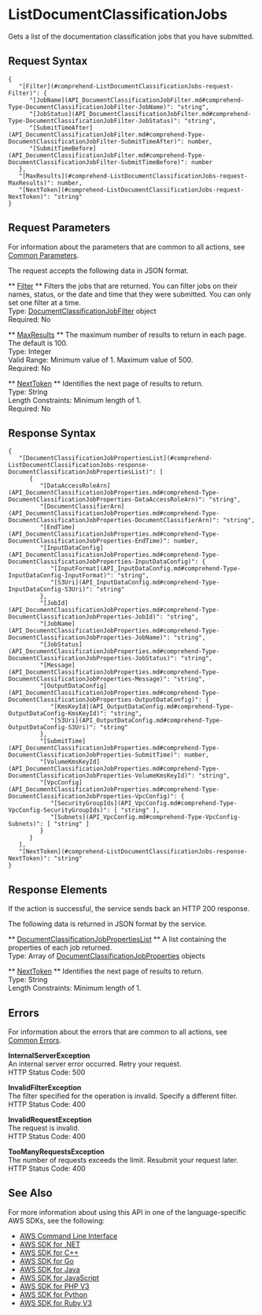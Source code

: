 # ListDocumentClassificationJobs<a name="API_ListDocumentClassificationJobs"></a>

Gets a list of the documentation classification jobs that you have submitted\.

## Request Syntax<a name="API_ListDocumentClassificationJobs_RequestSyntax"></a>

```
{
   "[Filter](#comprehend-ListDocumentClassificationJobs-request-Filter)": { 
      "[JobName](API_DocumentClassificationJobFilter.md#comprehend-Type-DocumentClassificationJobFilter-JobName)": "string",
      "[JobStatus](API_DocumentClassificationJobFilter.md#comprehend-Type-DocumentClassificationJobFilter-JobStatus)": "string",
      "[SubmitTimeAfter](API_DocumentClassificationJobFilter.md#comprehend-Type-DocumentClassificationJobFilter-SubmitTimeAfter)": number,
      "[SubmitTimeBefore](API_DocumentClassificationJobFilter.md#comprehend-Type-DocumentClassificationJobFilter-SubmitTimeBefore)": number
   },
   "[MaxResults](#comprehend-ListDocumentClassificationJobs-request-MaxResults)": number,
   "[NextToken](#comprehend-ListDocumentClassificationJobs-request-NextToken)": "string"
}
```

## Request Parameters<a name="API_ListDocumentClassificationJobs_RequestParameters"></a>

For information about the parameters that are common to all actions, see [Common Parameters](CommonParameters.md)\.

The request accepts the following data in JSON format\.

 ** [Filter](#API_ListDocumentClassificationJobs_RequestSyntax) **   <a name="comprehend-ListDocumentClassificationJobs-request-Filter"></a>
Filters the jobs that are returned\. You can filter jobs on their names, status, or the date and time that they were submitted\. You can only set one filter at a time\.  
Type: [DocumentClassificationJobFilter](API_DocumentClassificationJobFilter.md) object  
Required: No

 ** [MaxResults](#API_ListDocumentClassificationJobs_RequestSyntax) **   <a name="comprehend-ListDocumentClassificationJobs-request-MaxResults"></a>
The maximum number of results to return in each page\. The default is 100\.  
Type: Integer  
Valid Range: Minimum value of 1\. Maximum value of 500\.  
Required: No

 ** [NextToken](#API_ListDocumentClassificationJobs_RequestSyntax) **   <a name="comprehend-ListDocumentClassificationJobs-request-NextToken"></a>
Identifies the next page of results to return\.  
Type: String  
Length Constraints: Minimum length of 1\.  
Required: No

## Response Syntax<a name="API_ListDocumentClassificationJobs_ResponseSyntax"></a>

```
{
   "[DocumentClassificationJobPropertiesList](#comprehend-ListDocumentClassificationJobs-response-DocumentClassificationJobPropertiesList)": [ 
      { 
         "[DataAccessRoleArn](API_DocumentClassificationJobProperties.md#comprehend-Type-DocumentClassificationJobProperties-DataAccessRoleArn)": "string",
         "[DocumentClassifierArn](API_DocumentClassificationJobProperties.md#comprehend-Type-DocumentClassificationJobProperties-DocumentClassifierArn)": "string",
         "[EndTime](API_DocumentClassificationJobProperties.md#comprehend-Type-DocumentClassificationJobProperties-EndTime)": number,
         "[InputDataConfig](API_DocumentClassificationJobProperties.md#comprehend-Type-DocumentClassificationJobProperties-InputDataConfig)": { 
            "[InputFormat](API_InputDataConfig.md#comprehend-Type-InputDataConfig-InputFormat)": "string",
            "[S3Uri](API_InputDataConfig.md#comprehend-Type-InputDataConfig-S3Uri)": "string"
         },
         "[JobId](API_DocumentClassificationJobProperties.md#comprehend-Type-DocumentClassificationJobProperties-JobId)": "string",
         "[JobName](API_DocumentClassificationJobProperties.md#comprehend-Type-DocumentClassificationJobProperties-JobName)": "string",
         "[JobStatus](API_DocumentClassificationJobProperties.md#comprehend-Type-DocumentClassificationJobProperties-JobStatus)": "string",
         "[Message](API_DocumentClassificationJobProperties.md#comprehend-Type-DocumentClassificationJobProperties-Message)": "string",
         "[OutputDataConfig](API_DocumentClassificationJobProperties.md#comprehend-Type-DocumentClassificationJobProperties-OutputDataConfig)": { 
            "[KmsKeyId](API_OutputDataConfig.md#comprehend-Type-OutputDataConfig-KmsKeyId)": "string",
            "[S3Uri](API_OutputDataConfig.md#comprehend-Type-OutputDataConfig-S3Uri)": "string"
         },
         "[SubmitTime](API_DocumentClassificationJobProperties.md#comprehend-Type-DocumentClassificationJobProperties-SubmitTime)": number,
         "[VolumeKmsKeyId](API_DocumentClassificationJobProperties.md#comprehend-Type-DocumentClassificationJobProperties-VolumeKmsKeyId)": "string",
         "[VpcConfig](API_DocumentClassificationJobProperties.md#comprehend-Type-DocumentClassificationJobProperties-VpcConfig)": { 
            "[SecurityGroupIds](API_VpcConfig.md#comprehend-Type-VpcConfig-SecurityGroupIds)": [ "string" ],
            "[Subnets](API_VpcConfig.md#comprehend-Type-VpcConfig-Subnets)": [ "string" ]
         }
      }
   ],
   "[NextToken](#comprehend-ListDocumentClassificationJobs-response-NextToken)": "string"
}
```

## Response Elements<a name="API_ListDocumentClassificationJobs_ResponseElements"></a>

If the action is successful, the service sends back an HTTP 200 response\.

The following data is returned in JSON format by the service\.

 ** [DocumentClassificationJobPropertiesList](#API_ListDocumentClassificationJobs_ResponseSyntax) **   <a name="comprehend-ListDocumentClassificationJobs-response-DocumentClassificationJobPropertiesList"></a>
A list containing the properties of each job returned\.  
Type: Array of [DocumentClassificationJobProperties](API_DocumentClassificationJobProperties.md) objects

 ** [NextToken](#API_ListDocumentClassificationJobs_ResponseSyntax) **   <a name="comprehend-ListDocumentClassificationJobs-response-NextToken"></a>
Identifies the next page of results to return\.  
Type: String  
Length Constraints: Minimum length of 1\.

## Errors<a name="API_ListDocumentClassificationJobs_Errors"></a>

For information about the errors that are common to all actions, see [Common Errors](CommonErrors.md)\.

 **InternalServerException**   
An internal server error occurred\. Retry your request\.  
HTTP Status Code: 500

 **InvalidFilterException**   
The filter specified for the operation is invalid\. Specify a different filter\.  
HTTP Status Code: 400

 **InvalidRequestException**   
The request is invalid\.  
HTTP Status Code: 400

 **TooManyRequestsException**   
The number of requests exceeds the limit\. Resubmit your request later\.  
HTTP Status Code: 400

## See Also<a name="API_ListDocumentClassificationJobs_SeeAlso"></a>

For more information about using this API in one of the language\-specific AWS SDKs, see the following:
+  [AWS Command Line Interface](https://docs.aws.amazon.com/goto/aws-cli/comprehend-2017-11-27/ListDocumentClassificationJobs) 
+  [AWS SDK for \.NET](https://docs.aws.amazon.com/goto/DotNetSDKV3/comprehend-2017-11-27/ListDocumentClassificationJobs) 
+  [AWS SDK for C\+\+](https://docs.aws.amazon.com/goto/SdkForCpp/comprehend-2017-11-27/ListDocumentClassificationJobs) 
+  [AWS SDK for Go](https://docs.aws.amazon.com/goto/SdkForGoV1/comprehend-2017-11-27/ListDocumentClassificationJobs) 
+  [AWS SDK for Java](https://docs.aws.amazon.com/goto/SdkForJava/comprehend-2017-11-27/ListDocumentClassificationJobs) 
+  [AWS SDK for JavaScript](https://docs.aws.amazon.com/goto/AWSJavaScriptSDK/comprehend-2017-11-27/ListDocumentClassificationJobs) 
+  [AWS SDK for PHP V3](https://docs.aws.amazon.com/goto/SdkForPHPV3/comprehend-2017-11-27/ListDocumentClassificationJobs) 
+  [AWS SDK for Python](https://docs.aws.amazon.com/goto/boto3/comprehend-2017-11-27/ListDocumentClassificationJobs) 
+  [AWS SDK for Ruby V3](https://docs.aws.amazon.com/goto/SdkForRubyV3/comprehend-2017-11-27/ListDocumentClassificationJobs) 